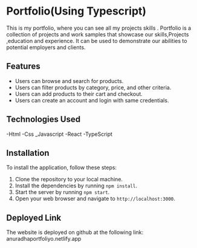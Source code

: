 # Portfolio(Using Typescript)

This is my portfolio, where you can see all my projects skills . 
Portfolio is a collection of projects and work samples that showcase our skills,Projects ,education and experience. It can be used to demonstrate our abilities to potential employers and clients.

## Features

- Users can browse and search for products.
- Users can filter products by category, price, and other criteria.
- Users can add products to their cart and checkout.
- Users can create an account and login with same credentials.

## Technologies Used

-Html
-Css
_Javascript
-React
-TypeScript

## Installation

To install the application, follow these steps:

1. Clone the repository to your local machine.
2. Install the dependencies by running `npm install`.
3. Start the server by running `npm start`.
4. Open your web browser and navigate to `http://localhost:3000`.

## Deployed Link

The website is deployed on github at the following link: anuradhaportfoliyo.netlify.app

